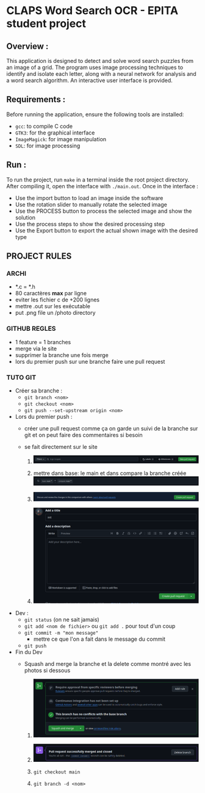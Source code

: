 # CLAPS Word Search OCR - EPITA student project

## Overview :
This application is designed to detect and solve word search puzzles from an image of a grid.
The program uses image processing techniques to identify and isolate each letter, along with a neural network for analysis and a word search algorithm.
An interactive user interface is provided.

## Requirements :
Before running the application, ensure the following tools are installed:
- `gcc`: to compile C code
- `GTK3`: for the graphical interface
- `ImageMagick`: for image manipulation
- `SDL`: for image processing

## Run :
To run the project, run `make` in a terminal inside the root project directory.
After compiling it, open the interface with `./main.out`.
Once in the interface :
- Use the import button to load an image inside the software
- Use the rotation slider to manually rotate the selected image
- Use the PROCESS button to process the selected image and show the solution
- Use the process steps to show the desired processing step
- Use the Export button to export the actual shown image with the desired type

## PROJECT RULES

### ARCHI

- \*.c = \*.h
- 80 caractères **__max__** par ligne
- eviter les fichier c de +200 lignes
- mettre .out sur les exécutable
- put .png file un /photo directory

### GITHUB REGLES

- 1 feature = 1 branches
- merge via le site
- supprimer la branche une fois merge
- lors du premier push sur une branche faire une pull request

### TUTO GIT

* Créer sa branche :
    * `git branch <nom>`
    * `git checkout <nom>`
    * `git push --set-upstream origin <nom>`
* Lors du premier push :
    * créer une pull request comme ça on garde un suivi de la branche sur git
      et on peut faire des commentaires si besoin
    * se fait directement sur le site
    
        1. 
            ![](photoREADME/newpull.png "")
        
        2. mettre dans base: le main et dans compare la branche créée
            ![](photoREADME/select.png "")
        
        3. 
            ![](photoREADME/create.png "")
        
        4. 
            ![](photoREADME/createoff.png "")
* Dev :
    * `git status` (on ne sait jamais)
    * `git add <nom de fichier>` ou `git add .` pour tout d'un coup
    * `git commit -m "mon message"`
        * mettre ce que l'on a fait dans le message du commit
    * `git push`
* Fin du Dev
    * Squash and merge la branche et la delete comme montré avec les photos si
      dessous
        
        1.
            ![](photoREADME/squash.png "")

        2.
            ![](photoREADME/delete.png "")

        3. `git checkout main`
        4. `git branch -d <nom>`
